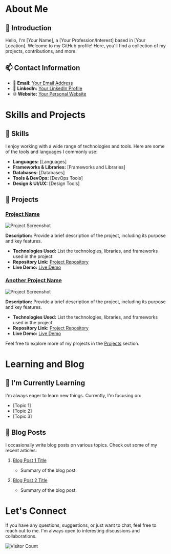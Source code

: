 # About Me

## 👋 Introduction

Hello, I'm [Your Name], a [Your Profession/Interest] based in [Your Location]. Welcome to my GitHub profile! Here, you'll find a collection of my projects, contributions, and more.

## 📫 Contact Information

- 📧 **Email:** [Your Email Address](mailto:youremail@example.com)
- 💼 **LinkedIn:** [Your LinkedIn Profile](https://www.linkedin.com/in/yourusername)
- 🌐 **Website:** [Your Personal Website](https://www.yourwebsite.com)

# Skills and Projects

## 💼 Skills

I enjoy working with a wide range of technologies and tools. Here are some of the tools and languages I commonly use:

- **Languages:** [Languages]
- **Frameworks & Libraries:** [Frameworks and Libraries]
- **Databases:** [Databases]
- **Tools & DevOps:** [DevOps Tools]
- **Design & UI/UX:** [Design Tools]

## 🌟 Projects

### [Project Name](link_to_project_repo)

![Project Screenshot](url_to_project_screenshot.png)

**Description:** Provide a brief description of the project, including its purpose and key features.

- **Technologies Used:** List the technologies, libraries, and frameworks used in the project.
- **Repository Link:** [Project Repository](link_to_project_repo)
- **Live Demo:** [Live Demo](link_to_live_demo_if_available)

### [Another Project Name](link_to_another_project_repo)

![Project Screenshot](url_to_another_project_screenshot.png)

**Description:** Provide a brief description of the project, including its purpose and key features.

- **Technologies Used:** List the technologies, libraries, and frameworks used in the project.
- **Repository Link:** [Project Repository](link_to_another_project_repo)
- **Live Demo:** [Live Demo](link_to_live_demo_if_available)

Feel free to explore more of my projects in the [Projects](link_to_projects_page) section.

# Learning and Blog

## 🌱 I'm Currently Learning

I'm always eager to learn new things. Currently, I'm focusing on:

- [Topic 1]
- [Topic 2]
- [Topic 3]

## 📝 Blog Posts

I occasionally write blog posts on various topics. Check out some of my recent articles:

1. [Blog Post 1 Title](link_to_blog_post1)
   - Summary of the blog post.

2. [Blog Post 2 Title](link_to_blog_post2)
   - Summary of the blog post.

# Let's Connect

If you have any questions, suggestions, or just want to chat, feel free to reach out to me. I'm always open to interesting discussions and collaborations.

![Visitor Count](https://visitor-badge.glitch.me/badge?page_id=yourusername.yourusername)

<!---
ConorJurewicz/ConorJurewicz is a ✨ special ✨ repository because its `README.md` (this file) appears on your GitHub profile.
You can click the Preview link to take a look at your changes.
--->
